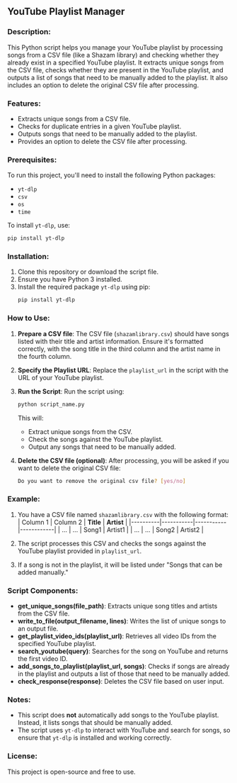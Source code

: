## YouTube Playlist Manager

### Description:
This Python script helps you manage your YouTube playlist by processing songs from a CSV file (like a Shazam library) and checking whether they already exist in a specified YouTube playlist. It extracts unique songs from the CSV file, checks whether they are present in the YouTube playlist, and outputs a list of songs that need to be manually added to the playlist. It also includes an option to delete the original CSV file after processing.

### Features:
- Extracts unique songs from a CSV file.
- Checks for duplicate entries in a given YouTube playlist.
- Outputs songs that need to be manually added to the playlist.
- Provides an option to delete the CSV file after processing.

### Prerequisites:
To run this project, you'll need to install the following Python packages:
- `yt-dlp`
- `csv`
- `os`
- `time`

To install `yt-dlp`, use:
```bash
pip install yt-dlp
```

### Installation:
1. Clone this repository or download the script file.
2. Ensure you have Python 3 installed.
3. Install the required package `yt-dlp` using pip:
   ```bash
   pip install yt-dlp
   ```

### How to Use:
1. **Prepare a CSV file**: The CSV file (`shazamlibrary.csv`) should have songs listed with their title and artist information. Ensure it's formatted correctly, with the song title in the third column and the artist name in the fourth column.

2. **Specify the Playlist URL**: Replace the `playlist_url` in the script with the URL of your YouTube playlist.

3. **Run the Script**:
   Run the script using:
   ```bash
   python script_name.py
   ```
   This will:
   - Extract unique songs from the CSV.
   - Check the songs against the YouTube playlist.
   - Output any songs that need to be manually added.

4. **Delete the CSV file (optional)**:
   After processing, you will be asked if you want to delete the original CSV file:
   ```bash
   Do you want to remove the original csv file? [yes/no]
   ```

### Example:
1. You have a CSV file named `shazamlibrary.csv` with the following format:
   | Column 1 | Column 2 | **Title** | **Artist** |
   |----------|-----------|-----------|------------|
   | ...      | ...       | Song1     | Artist1    |
   | ...      | ...       | Song2     | Artist2    |

2. The script processes this CSV and checks the songs against the YouTube playlist provided in `playlist_url`.

3. If a song is not in the playlist, it will be listed under "Songs that can be added manually."

### Script Components:
- **get_unique_songs(file_path)**: Extracts unique song titles and artists from the CSV file.
- **write_to_file(output_filename, lines)**: Writes the list of unique songs to an output file.
- **get_playlist_video_ids(playlist_url)**: Retrieves all video IDs from the specified YouTube playlist.
- **search_youtube(query)**: Searches for the song on YouTube and returns the first video ID.
- **add_songs_to_playlist(playlist_url, songs)**: Checks if songs are already in the playlist and outputs a list of those that need to be manually added.
- **check_response(response)**: Deletes the CSV file based on user input.

### Notes:
- This script does **not** automatically add songs to the YouTube playlist. Instead, it lists songs that should be manually added.
- The script uses `yt-dlp` to interact with YouTube and search for songs, so ensure that `yt-dlp` is installed and working correctly.

### License:
This project is open-source and free to use.

